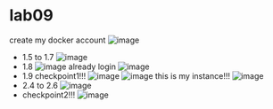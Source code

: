# lab09
create my docker account
![image](https://github.com/user-attachments/assets/4e588b38-3359-4081-9024-52d50877cd8e)
- 1.5 to 1.7
![image](https://github.com/user-attachments/assets/2c96c6ef-40a7-4cc5-b636-6d4f7e1c0f43)
- 1.8
![image](https://github.com/user-attachments/assets/adecec4c-a6a0-4a1c-92ed-7d04b6aba851)
already login
![image](https://github.com/user-attachments/assets/2f0f9d49-5559-46ff-9d10-8e22de2e8c2e)
- 1.9 checkpoint1!!!
![image](https://github.com/user-attachments/assets/af45e8c8-c9d1-4c16-a7bb-4af4d9d084dd)
![image](https://github.com/user-attachments/assets/b0589a71-8f5f-46ff-a1ed-d54f186a118a)
this is my instance!!!
![image](https://github.com/user-attachments/assets/b1c0511e-c903-4983-9e3c-01a5ddd26176)
- 2.4 to 2.6
![image](https://github.com/user-attachments/assets/45182a01-816c-4fa3-a985-0cb865b410ef)
- checkpoint2!!!
![image](https://github.com/user-attachments/assets/6118da02-c326-4c73-a85a-af0b9f83b9ea)

